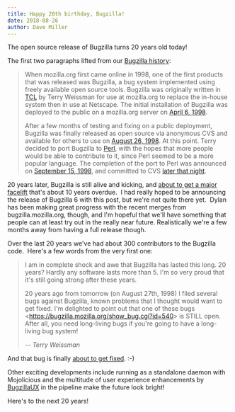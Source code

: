 ```yaml
---
title: Happy 20th birthday, Bugzilla!
date: 2018-08-26
author: Dave Miller
---
```

The open source release of Bugzilla turns 20 years old today\!

The first two paragraphs lifted from our [Bugzilla
history](https://www.bugzilla.org/about/):

> When mozilla.org first came online in 1998, one of the first products
> that was released was Bugzilla, a bug system implemented using freely
> available open source tools. Bugzilla was originally written in
> [TCL](http://www.tcl.tk/scripting/) by Terry Weissman for use at
> mozilla.org to replace the in-house system then in use at Netscape.
> The initial installation of Bugzilla was deployed to the public on a
> mozilla.org server on
> [April 6, 1998](https://www-archive.mozilla.org/news.html#p17).
> 
> After a few months of testing and fixing on a public deployment,
> Bugzilla was finally released as open source via anonymous CVS and
> available for others to use on
> [August 26, 1998](https://www-archive.mozilla.org/news.html#p44). At
> this point. Terry decided to port Bugzilla to
> [Perl](http://www.perl.org), with the hopes that more people would be
> able to contribute to it, since Perl seemed to be a more popular
> language. The completion of the port to Perl was announced on
> [September 15, 1998](https://www-archive.mozilla.org/news.html#p51),
> and committed to CVS [later that
> night](https://github.com/bugzilla/bugzilla/commit/4727e6c09f88e63f02e6c8f359862d0c0942ed36).

20 years later, Bugzilla is still alive and kicking, and [about to get a
major facelift](https://github.com/bugzilla/harmony) that's about 10
years overdue.  I had really hoped to be announcing the release of
Bugzilla 6 with this post, but we're not quite there yet.  Dylan has
been making great progress with the recent merges from
bugzilla.mozilla.org, though, and I'm hopeful that we'll have something
that people can at least try out in the really near future.
Realistically we're a few months away from having a full release though.

Over the last 20 years we've had about 300 contributors to the Bugzilla
code.  Here's a few words from the very first one:

> I am in complete shock and awe that Bugzilla has lasted this long. 20
> years? Hardly any software lasts more than 5. I'm so very proud that
> it's still going strong after these years.
> 
> 20 years ago from tomorrow (on August 27th, 1998) I filed several bugs
> against Bugzilla, known problems that I thought would want to get
> fixed. I'm delighted to point out that one of these bugs
> \<<https://bugzilla.mozilla.org/show_bug.cgi?id=540>\> is STILL open.
> After all, you need long-living bugs if you're going to have a
> long-living bug system\!
> 
> *-- Terry Weissman*

And that bug is finally [about to get
fixed](https://twitter.com/BugzillaUX/status/1032106489979125760). :-)

Other exciting developments include running as a standalone daemon with
Mojolicious and the multitude of user experience enhancements by
[BugzillaUX](https://twitter.com/BugzillaUX) in the pipeline make the
future look bright\!

Here's to the next 20 years\!
